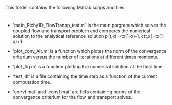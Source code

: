 This folder contains the following Matlab scrips and files:
#

- 'main_Richy1D_FlowTransp_test.m' is the main porgram which solves the coupled flow and 
	transport problem and compares the numerical solution to the analytical reference 
	solution p(t,x)=-tx(1-x)-1, c(t,x)=tx(1-x)+1.

- 'plot_conv_Alt.m' is a function which plotes the norm of the convergence criterium versus 
	the number of iterations at different times moments.

- 'plot_fig.m' is a function plotting the numerical solution at the final time.

- 'test_dt' is a file containing the time step as a function of the current computation time.

- 'convf.mat' and 'convf.mat' are fiels containing norms of the convergence criterium for the 
	flow and transport solves.
